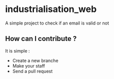 # industrialisation_web

A simple project to check if an email is valid or not

## How can I contribute ? 

It is simple : 
- Create a new branche
- Make your staff
- Send a pull request
